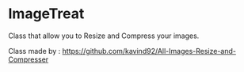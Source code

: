 # ImageTreat

Class that allow you to Resize and Compress your images.

Class made by : https://github.com/kavind92/All-Images-Resize-and-Compresser
